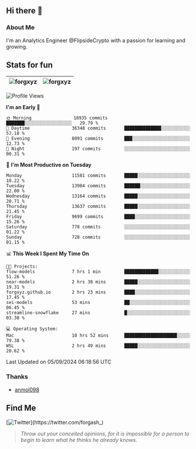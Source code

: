 ## Hi there 👋

### About Me

I'm an Analytics Engineer @FlipsideCrypto with a passion for learning and growing.
  
## Stats for fun

| <img align="center" src="https://github-readme-streak-stats.herokuapp.com/?user=forgxyz&theme=tokyonight" alt="forgxyz" /> | <img align="center" src="https://github-readme-stats.vercel.app/api?username=forgxyz&theme=tokyonight&show_icons=true" alt="forgxyz" /> |
| ------------- |------------- |


<!--START_SECTION:waka-->
![Profile Views](http://img.shields.io/badge/Profile%20Views-0-blue)

**I'm an Early 🐤** 

```text
🌞 Morning                18935 commits       ███████░░░░░░░░░░░░░░░░░░   29.79 % 
🌆 Daytime                36348 commits       ██████████████░░░░░░░░░░░   57.18 % 
🌃 Evening                8091 commits        ███░░░░░░░░░░░░░░░░░░░░░░   12.73 % 
🌙 Night                  197 commits         ░░░░░░░░░░░░░░░░░░░░░░░░░   00.31 % 
```
📅 **I'm Most Productive on Tuesday** 

```text
Monday                   11581 commits       █████░░░░░░░░░░░░░░░░░░░░   18.22 % 
Tuesday                  13984 commits       ██████░░░░░░░░░░░░░░░░░░░   22.00 % 
Wednesday                13164 commits       █████░░░░░░░░░░░░░░░░░░░░   20.71 % 
Thursday                 13637 commits       █████░░░░░░░░░░░░░░░░░░░░   21.45 % 
Friday                   9699 commits        ████░░░░░░░░░░░░░░░░░░░░░   15.26 % 
Saturday                 778 commits         ░░░░░░░░░░░░░░░░░░░░░░░░░   01.22 % 
Sunday                   728 commits         ░░░░░░░░░░░░░░░░░░░░░░░░░   01.15 % 
```


📊 **This Week I Spent My Time On** 

```text
🐱‍💻 Projects: 
flow-models              7 hrs 1 min         █████████████░░░░░░░░░░░░   51.26 % 
near-models              2 hrs 38 mins       █████░░░░░░░░░░░░░░░░░░░░   19.31 % 
forgxyz.github.io        2 hrs 23 mins       ████░░░░░░░░░░░░░░░░░░░░░   17.45 % 
sei-models               53 mins             ██░░░░░░░░░░░░░░░░░░░░░░░   06.45 % 
streamline-snowflake     27 mins             █░░░░░░░░░░░░░░░░░░░░░░░░   03.38 % 

💻 Operating System: 
Mac                      10 hrs 52 mins      ████████████████████░░░░░   79.38 % 
WSL                      2 hrs 49 mins       █████░░░░░░░░░░░░░░░░░░░░   20.62 % 
```


 Last Updated on 05/09/2024 06:18:56 UTC
<!--END_SECTION:waka-->

### Thanks
 - [anmol098](https://github.com/anmol098/waka-readme-stats/)
  
## Find Me
[![Twitter](https://img.shields.io/twitter/url/https/twitter.com/forgash_.svg?style=social&label=Follow%20%40forgash_)](https://twitter.com/forgash_)


> *Throw out your conceited opinions, for it is impossible for a person to begin to learn what he thinks he already knows.* 
